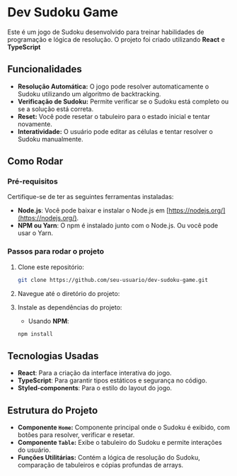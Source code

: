 
# Dev Sudoku Game

Este é um jogo de Sudoku desenvolvido para treinar habilidades de programação e lógica de resolução. O projeto foi criado utilizando **React** e **TypeScript**

## Funcionalidades

- **Resolução Automática:** O jogo pode resolver automaticamente o Sudoku utilizando um algoritmo de backtracking.
- **Verificação de Sudoku:** Permite verificar se o Sudoku está completo ou se a solução está correta.
- **Reset:** Você pode resetar o tabuleiro para o estado inicial e tentar novamente.
- **Interatividade:** O usuário pode editar as células e tentar resolver o Sudoku manualmente.

## Como Rodar

### Pré-requisitos

Certifique-se de ter as seguintes ferramentas instaladas:

- **Node.js**:  Você pode baixar e instalar o Node.js em [https://nodejs.org/](https://nodejs.org/).
- **NPM ou Yarn**: O npm é instalado junto com o Node.js. Ou você pode usar o Yarn.

### Passos para rodar o projeto

1. Clone este repositório:

    ```bash
    git clone https://github.com/seu-usuario/dev-sudoku-game.git
    ```

2. Navegue até o diretório do projeto:

3. Instale as dependências do projeto:

    - Usando **NPM**:

    ```bash
    npm install
    ```


## Tecnologias Usadas

- **React**: Para a criação da interface interativa do jogo.
- **TypeScript**: Para garantir tipos estáticos e segurança no código.
- **Styled-components**: Para o estilo do layout do jogo.

## Estrutura do Projeto

- **Componente `Home`:** Componente principal onde o Sudoku é exibido, com botões para resolver, verificar e resetar.
- **Componente `Table`:** Exibe o tabuleiro do Sudoku e permite interações do usuário.
- **Funções Utilitárias:** Contém a lógica de resolução do Sudoku, comparação de tabuleiros e cópias profundas de arrays.


